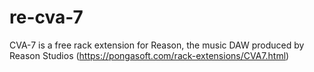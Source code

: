 # re-cva-7
CVA-7 is a free rack extension for Reason, the music DAW produced by Reason Studios (https://pongasoft.com/rack-extensions/CVA7.html)
